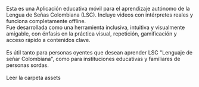 Esta es una Aplicación educativa móvil para el aprendizaje autónomo de la Lengua de Señas Colombiana (LSC). Incluye videos con intérpretes reales y funciona completamente offline.<br>
Fue desarrollada como una herramienta inclusiva, intuitiva y visualmente amigable, con énfasis en la práctica visual, repetición, gamificación y acceso rápido a contenidos clave. <br><br>Es útil tanto para personas oyentes que desean aprender LSC "Lenguaje de señar Colombiana", como para instituciones educativas y familiares de personas sordas.
<br><br>Leer la carpeta assets
